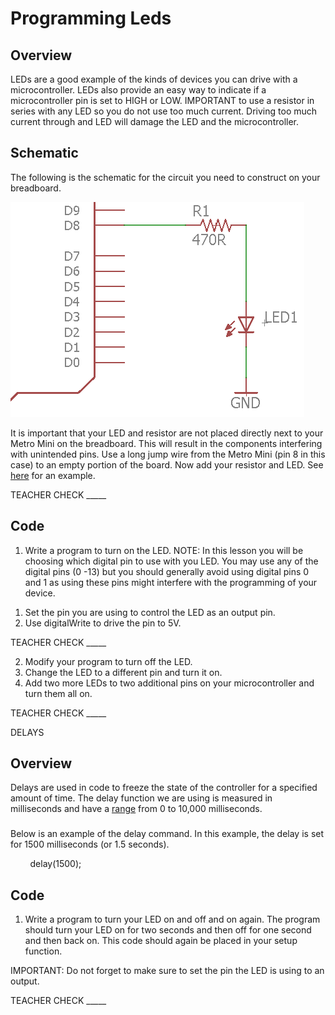 # Programming Leds

## Overview

LEDs are a good example of the kinds of devices you can drive with a microcontroller. LEDs also provide an easy way to indicate if a microcontroller pin is set to HIGH or LOW. IMPORTANT to use a resistor in series with any LED so you do not use too much current. Driving too much current through and LED will damage the LED and the microcontroller.

## Schematic

The following is the schematic for the circuit you need to construct on your breadboard.

![](images/image84.png)

It is important that your LED and resistor are not placed directly next to your Metro Mini on the breadboard. This will result in the components interfering with unintended pins. Use a long jump wire from the Metro Mini (pin 8 in this case) to an empty portion of the board. Now add your resistor and LED. See [here](https://www.google.com/url?q=https://docs.google.com/document/d/1BmZbXzxnD2j17QToSZ9jeZmnP7burwfksfQq2v4zu-Y/edit%23heading%3Dh.mfgepxcw4elz&sa=D&ust=1587613173864000) for an example.

TEACHER CHECK \_\_\_\_\_

## Code

1.  Write a program to turn on the LED. NOTE: In this lesson you will be choosing which digital pin to use with you LED. You may use any of the digital pins (0 -13) but you should generally avoid using digital pins 0 and 1 as using these pins might interfere with the programming of your device.

<!-- end list -->

1.  Set the pin you are using to control the LED as an output pin.
2.  Use digitalWrite to drive the pin to 5V.

TEACHER CHECK \_\_\_\_\_

2.  Modify your program to turn off the LED.
3.  Change the LED to a different pin and turn it on.
4.  Add two more LEDs to two additional pins on your microcontroller and turn them all on.

TEACHER CHECK \_\_\_\_\_

DELAYS

## Overview

Delays are used in code to freeze the state of the controller for a specified amount of time. The delay function we are using is measured in milliseconds and have a [range](https://www.google.com/url?q=https://docs.google.com/document/d/1BmZbXzxnD2j17QToSZ9jeZmnP7burwfksfQq2v4zu-Y/edit%23heading%3Dh.7lc2dw9cimru&sa=D&ust=1587613173867000) from 0 to 10,000 milliseconds.

### 

Below is an example of the delay command. In this example, the delay is set for 1500 milliseconds (or 1.5 seconds).

        delay(1500);

## Code

1.  Write a program to turn your LED on and off and on again. The program should turn your LED on for two seconds and then off for one second and then back on. This code should again be placed in your setup function.

IMPORTANT: Do not forget to make sure to set the pin the LED is using to an output.

TEACHER CHECK \_\_\_\_\_

